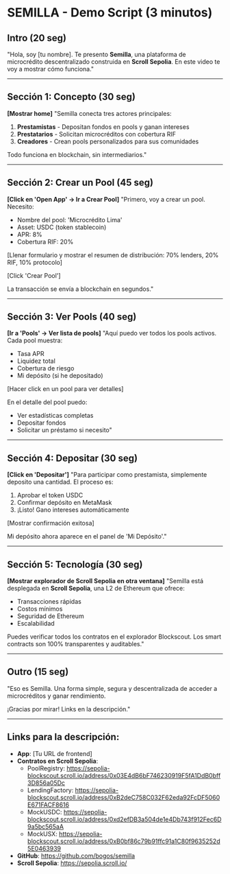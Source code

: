 # SEMILLA - Demo Script (3 minutos)

## Intro (20 seg)
"Hola, soy [tu nombre]. Te presento **Semilla**, una plataforma de microcrédito descentralizado construida en **Scroll Sepolia**. En este video te voy a mostrar cómo funciona."

---

## Sección 1: Concepto (30 seg)
**[Mostrar home]**
"Semilla conecta tres actores principales:

1. **Prestamistas** - Depositan fondos en pools y ganan intereses
2. **Prestatarios** - Solicitan microcréditos con cobertura RIF
3. **Creadores** - Crean pools personalizados para sus comunidades

Todo funciona en blockchain, sin intermediarios."

---

## Sección 2: Crear un Pool (45 seg)
**[Click en 'Open App' → Ir a Crear Pool]**
"Primero, voy a crear un pool. Necesito:
- Nombre del pool: 'Microcrédito Lima'
- Asset: USDC (token stablecoin)
- APR: 8%
- Cobertura RIF: 20%

[Llenar formulario y mostrar el resumen de distribución: 70% lenders, 20% RIF, 10% protocolo]

[Click 'Crear Pool']

La transacción se envía a blockchain en segundos."

---

## Sección 3: Ver Pools (40 seg)
**[Ir a 'Pools' → Ver lista de pools]**
"Aquí puedo ver todos los pools activos. Cada pool muestra:
- Tasa APR
- Liquidez total
- Cobertura de riesgo
- Mi depósito (si he depositado)

[Hacer click en un pool para ver detalles]

En el detalle del pool puedo:
- Ver estadísticas completas
- Depositar fondos
- Solicitar un préstamo si necesito"

---

## Sección 4: Depositar (30 seg)
**[Click en 'Depositar']**
"Para participar como prestamista, simplemente deposito una cantidad. El proceso es:

1. Aprobar el token USDC
2. Confirmar depósito en MetaMask
3. ¡Listo! Gano intereses automáticamente

[Mostrar confirmación exitosa]

Mi depósito ahora aparece en el panel de 'Mi Depósito'."

---

## Sección 5: Tecnología (30 seg)
**[Mostrar explorador de Scroll Sepolia en otra ventana]**
"Semilla está desplegada en **Scroll Sepolia**, una L2 de Ethereum que ofrece:
- Transacciones rápidas
- Costos mínimos
- Seguridad de Ethereum
- Escalabilidad

Puedes verificar todos los contratos en el explorador Blockscout. Los smart contracts son 100% transparentes y auditables."

---

## Outro (15 seg)
"Eso es Semilla. Una forma simple, segura y descentralizada de acceder a microcréditos y ganar rendimiento. 

¡Gracias por mirar! Links en la descripción."

---

## Links para la descripción:
- **App**: [Tu URL de frontend]
- **Contratos en Scroll Sepolia**:
  - PoolRegistry: https://sepolia-blockscout.scroll.io/address/0x03E4dB6bF746230919F5fA1DdB0bff3D856a05Dc
  - LendingFactory: https://sepolia-blockscout.scroll.io/address/0xB2deC758C032F62eda92FcDF5060E671FACF8616
  - MockUSDC: https://sepolia-blockscout.scroll.io/address/0xd2efDB3a504de1e4Db743f912Fec6D9a5bc565aA
  - MockUSX: https://sepolia-blockscout.scroll.io/address/0xB0bf86c79b91ffc91a1C80f9635252d5E0463939
- **GitHub**: https://github.com/bogos/semilla
- **Scroll Sepolia**: https://sepolia.scroll.io/
